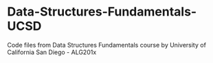 # Data-Structures-Fundamentals-UCSD
Code files from Data Structures Fundamentals course by University of California San Diego - ALG201x
